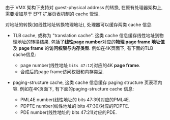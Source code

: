 
由于 VMX 架构下支持对 guest-physical address 的转换, 在原有处理器架构上, 需要增加基于 EPT 扩展页表机制的 cache 管理.

对地址的转换(如线性地址转换物理地址), 处理器可以缓存两类 cache 信息.

- TLB cache, 或称为 "translation cache". 这类 cache 信息缓存线性地址到物理地址的转换结果. 包括了**线性page number**对应的**物理 page frame 地址值**及 **page frame** 的**访问权限与内存类型**. 例如在4K页面下, 有下面的TLB cache信息:
    - page number(线性地址 `bits 47:12`)对应的4K **page frame**.
    - 合成后的page frame访问权限和内存类型.

- paging-structure cache, 这类 cache 信息缓存 paging structure 页表项内容. 例如在4K页面下, 有下面的paging-structure cache 信息:
    - PML4E number(线性地址的 bits 47:39)对应的PML4E.
    - PDPTE number(线性地址的 bits 47:30)对应的PDPTE.
    - PDE number(线性地址的 bits 47:21)对应的PDE.